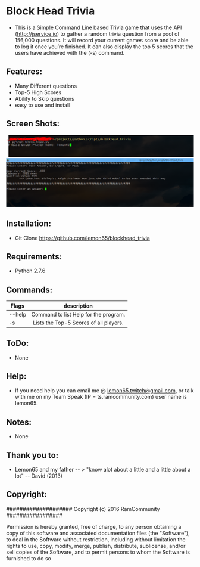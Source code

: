 
# Block Head Trivia
   * This is a Simple Command Line based Trivia game that uses the API (http://jservice.io) to gather a random trivia question from a pool of 156,000 questions. It will record your current games score and be able to log it once you’re finished. It can also display the top 5 scores that the users have achieved with the (-s) command.  

## Features:
   * Many Different questions
   * Top-5 High Scores
   * Ability to Skip questions
   * easy to use and install

## Screen Shots:
   ![Alt text](https://github.com/lemon65/blockhead_trivia/blob/master/screen_shots/block_head_name.PNG?raw=true "Picking a Player Name")
   ![Alt text](https://github.com/lemon65/blockhead_trivia/blob/master/screen_shots/block_head_question.PNG?raw=true "Answer a Question")

## Installation:
   * Git Clone https://github.com/lemon65/blockhead_trivia

## Requirements:
   * Python 2.7.6

## Commands:
| Flags        | description |
| ------------- |:-------------:|
| --help| Command to list Help for the program. |
| -s| Lists the Top-5 Scores of all players. |

## ToDo:
  * None

## Help:
  * If you need help you can email me @ lemon65.twitch@gmail.com, or talk with me on my Team Speak
    (IP = ts.ramcommunity.com) user name is lemon65. 

## Notes:
  * None

## Thank you to:
  * Lemon65 and my father -- > "know alot about a little and a little about a lot" -- David (2013)

## Copyright:

#################### Copyright (c) 2016 RamCommunity #################

Permission is hereby granted, free of charge, to any person obtaining a copy of
this software and associated documentation files (the "Software"), to deal in
the Software without restriction, including without limitation the rights to
use, copy, modify, merge, publish, distribute, sublicense, and/or sell copies
of the Software, and to permit persons to whom the Software is furnished to do so
